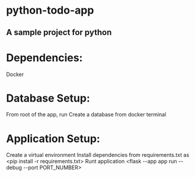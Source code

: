 # python-todo-app

## A sample project for python

# Dependencies:

Docker

# Database Setup:

From root of the app, run <docker compose up>
Create a database <todos> from docker terminal

# Application Setup:

Create a virtual environment
Install dependencies from requirements.txt as <pip install -r requirements.txt>
Runt application <flask --app app run --debug --port PORT_NUMBER>
